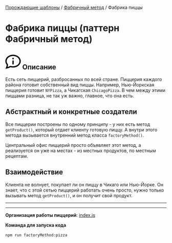 [Порождающие шаблоны](../../#readme) / [Фабричный метод](../#readme) / Фабрика пиццы

# Фабрика пиццы (паттерн Фабричный метод)

## ![](../../../ui/info.svg) Описание

Есть сеть пиццерий, разбросанных по всей стране. Пиццерия каждого района готовит собственный вид пиццы. Например, Нью-Йоркская пиццерия готовит `NYPizza`, а Чикагская `ChicagoPizza`. В чем между этими пиццами разница, не так уж важно, главное, что она есть.

## Абстрактный и конкретные создатели

Все пиццерии построены по одному принципу - у них есть метод `getProduct()`, который отдает клиенту готовую пиццу. А внутри этого метода вызывается внутренний метод класса `factoryMethod()`.

Центральный офис пиццерий просто объявляет этот метод, а реализуется он уже на местах - из местных продуктов, по местным рецептам.

## Взаимодействие

Клиента не волнует, покупает ли он пиццу в Чикаго или Нью-Йорке. Он знает, что с этой сетью пиццерий работать очень просто, нужно только вызывать метод `getProduct()`, и он получит свой продукт.

***
***

**Организация работы пиццерий**: [index.js](./index.js)

**Команда для запуска кода**

```
npm run factoryMethod:pizza
```
